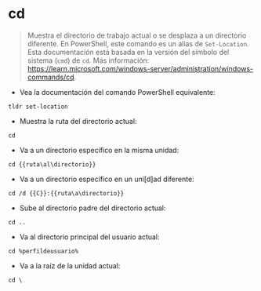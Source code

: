 # cd

> Muestra el directorio de trabajo actual o se desplaza a un directorio diferente.
> En PowerShell, este comando es un alias de `Set-Location`. Esta documentación está basada en la versión del símbolo del sistema (`cmd`) de `cd`.
> Más información: <https://learn.microsoft.com/windows-server/administration/windows-commands/cd>.

- Vea la documentación del comando PowerShell equivalente:

`tldr set-location`

- Muestra la ruta del directorio actual:

`cd`

- Va a un directorio específico en la misma unidad:

`cd {{ruta\al\directorio}}`

- Va a un directorio específico en un uni[d]ad diferente:

`cd /d {{C}}:{{ruta\a\directorio}}`

- Sube al directorio padre del directorio actual:

`cd ..`

- Va al directorio principal del usuario actual:

`cd %perfildeusuario%`

- Va a la raíz de la unidad actual:

`cd \`
